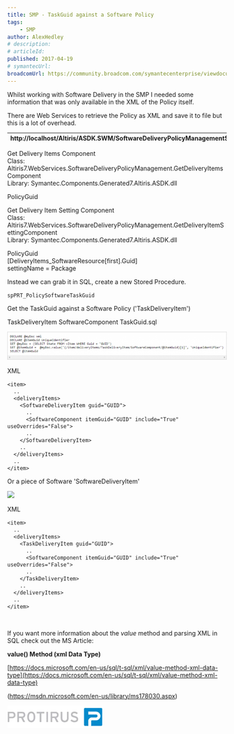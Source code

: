 ```yaml
---
title: SMP - TaskGuid against a Software Policy
tags:
    - SMP
author: AlexHedley
# description: 
# articleId: 
published: 2017-04-19
# symantecUrl:
broadcomUrl: https://community.broadcom.com/symantecenterprise/viewdocument/smp-taskguid-against-a-software-p?CommunityKey=206bac34-051d-4ea1-b726-4ea8778c1986&tab=librarydocuments
---
```


Whilst working with Software Delivery in the SMP I needed some information that was only available in the XML of the Policy itself.
  
There are Web Services to retrieve the Policy as XML and save it to file but this is a lot of overhead.

| http://localhost/Altiris/ASDK.SWM/SoftwareDeliveryPolicyManagementService.asmx |
| --- |

Get Delivery Items Component  
Class: Altiris7.WebServices.SoftwareDeliveryPolicyManagement.GetDeliveryItemsComponent  
Library: Symantec.Components.Generated7.Altiris.ASDK.dll
  
PolicyGuid
  
Get Delivery Item Setting Component  
Class: Altiris7.WebServices.SoftwareDeliveryPolicyManagement.GetDeliveryItemSettingComponent  
Library: Symantec.Components.Generated7.Altiris.ASDK.dll
  
PolicyGuid  
[DeliveryItems\_SoftwareResource[first].Guid]  
settingName = Package

Instead we can grab it in SQL, create a new Stored Procedure.

    spPRT_PolicySoftwareTaskGuid

Get the TaskGuid against a Software Policy ('TaskDeliveryItem')
  
TaskDeliveryItem SoftwareComponent TaskGuid.sql
  
![SQL 1](images\SQL_1.png)​
  
XML

    <item>
      ..
      <deliveryItems>
        <SoftwareDeliveryItem guid="GUID">
          ..
          <SoftwareComponent itemGuid="GUID" include="True" useOverrides="False">
          ..
        </SoftwareDeliveryItem>
        ..
      </deliveryItems>
      ..
    </item>

Or a piece of Software 'SoftwareDeliveryItem'
  
![](images\article-3674561-files_SQL_2.png)​
  
XML

    <item>
      ..
      <deliveryItems>
        <TaskDeliveryItem guid="GUID">
          ..
          <SoftwareComponent itemGuid="GUID" include="True" useOverrides="False">
          ..
        </TaskDeliveryItem>
        ..
      </deliveryItems>
      ..
    </item>

​
  
If you want more information about the *value* method and parsing XML in SQL check out the MS Article:
  
**value() Method (xml Data Type)**
  
[https://docs.microsoft.com/en-us/sql/t-sql/xml/value-method-xml-data-type](https://docs.microsoft.com/en-us/sql/t-sql/xml/value-method-xml-data-type)
  
(https://msdn.microsoft.com/en-us/library/ms178030.aspx)

[![Protirus](images\Protirus.png)](https://www.protirus.com/)​
